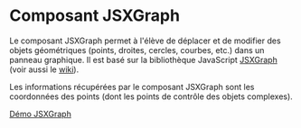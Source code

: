 # Composant JSXGraph

Le composant JSXGraph permet à l'élève de déplacer et de modifier des objets géométriques (points, droites, cercles, courbes, etc.) dans un panneau graphique. Il est basé sur la bibliothèque JavaScript [JSXGraph](https://jsxgraph.org) (voir aussi le [wiki](https://jsxgraph.uni-bayreuth.de/wiki/index.php/Main_Page)).

Les informations récupérées par le composant JSXGraph sont les coordonnées des points (dont les points de contrôle des objets complexes).

[Démo JSXGraph](https://pl.u-pem.fr/filebrowser/demo/14401/)
